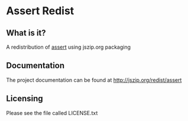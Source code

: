 Assert Redist
====================

What is it?
-----------

A redistribution of [assert][1] using jszip.org packaging

Documentation
-------------

The project documentation can be found at http://jszip.org/redist/assert

Licensing
---------

Please see the file called LICENSE.txt

  [1]: https://github.com/Jxck/assert
